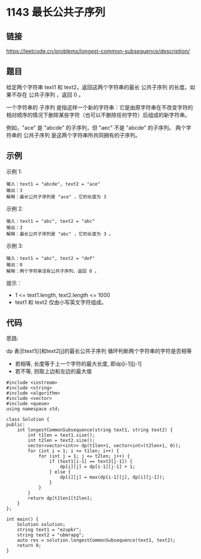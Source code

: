 # 1143 最长公共子序列
## 链接
https://leetcode.cn/problems/longest-common-subsequence/description/

## 题目 
给定两个字符串 text1 和 text2，返回这两个字符串的最长 公共子序列 的长度。如果不存在 公共子序列 ，返回 0 。

一个字符串的 子序列 是指这样一个新的字符串：它是由原字符串在不改变字符的相对顺序的情况下删除某些字符（也可以不删除任何字符）后组成的新字符串。

例如，"ace" 是 "abcde" 的子序列，但 "aec" 不是 "abcde" 的子序列。
两个字符串的 公共子序列 是这两个字符串所共同拥有的子序列。

## 示例
示例 1:
```
输入：text1 = "abcde", text2 = "ace" 
输出：3  
解释：最长公共子序列是 "ace" ，它的长度为 3 
```
示例 2:
```
输入：text1 = "abc", text2 = "abc"
输出：3
解释：最长公共子序列是 "abc" ，它的长度为 3 。
```
示例 3:
```
输入：text1 = "abc", text2 = "def"
输出：0
解释：两个字符串没有公共子序列，返回 0 。
```

提示：

- 1 <= text1.length, text2.length <= 1000
- text1 和 text2 仅由小写英文字符组成。

## 代码
思路:

dp 表示text1[i]和text2[j]的最长公共子序列
循环判断两个字符串的字符是否相等
- 若相等, 长度等于上一个字符的最大长度, 即dp[i-1][j-1]
- 若不等, 则取上边和左边的最大值

```
#include <iostream>
#include <string>
#include <algorithm>
#include <vector>
#include <queue>
using namespace std;

class Solution {
public:
    int longestCommonSubsequence(string text1, string text2) {
        int t1len = text1.size();
        int t2len = text2.size();       
        vector<vector<int>> dp(t1len+1, vector<int>(t2len+1, 0));
        for (int i = 1; i <= t1len; i++) {
            for (int j = 1; j <= t2len; j++) {
                if (text1[i-1] == text2[j-1]) {
                    dp[i][j] = dp[i-1][j-1] + 1;
                } else {
                    dp[i][j] = max(dp[i-1][j], dp[i][j-1]);
                }
            }
        }
        return dp[t1len][t2len];
    }
};

int main() {
    Solution solution;
    string text1 = "ezupkr";
    string text2 = "ubmrapg";
    auto res = solution.longestCommonSubsequence(text1, text2);
    return 0;
}
```